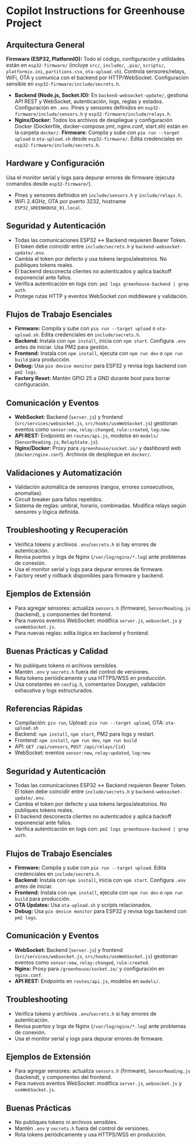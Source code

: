 # Copilot Instructions for Greenhouse Project


## Arquitectura General
 **Firmware (ESP32, PlatformIO):** Todo el código, configuración y utilidades están en `esp32-firmware/` (incluye `src/`, `include/`, `.pio/`, `scripts/`, `platformio.ini`, `partitions.csv`, `ota-upload.sh`). Controla sensores/relays, WiFi, OTA y comunica con el backend por HTTP/WebSocket. Configuración sensible en `esp32-firmware/include/secrets.h`.
- **Backend (Node.js, Socket.IO):** En `backend-websocket-update/`, gestiona API REST y WebSocket, autenticación, logs, reglas y estados. Configuración en `.env`.
 Pines y sensores definidos en `esp32-firmware/include/sensors.h` y `esp32-firmware/include/relays.h`.
- **Nginx/Docker:** Todos los archivos de despliegue y configuración Docker (Dockerfile, docker-compose.yml, nginx.conf, start.sh) están en la carpeta `docker/`.
 **Firmware:** Compila y sube con `pio run --target upload` o `ota-upload.sh` desde `esp32-firmware/`. Edita credenciales en `esp32-firmware/include/secrets.h`.
## Hardware y Configuración
 Usa el monitor serial y logs para depurar errores de firmware (ejecuta comandos desde `esp32-firmware/`).
- Pines y sensores definidos en `include/sensors.h` y `include/relays.h`.
- WiFi 2.4GHz, OTA por puerto 3232, hostname `ESP32_GREENHOUSE_01.local`.

## Seguridad y Autenticación
- Todas las comunicaciones ESP32 ↔️ Backend requieren Bearer Token. El token debe coincidir entre `include/secrets.h` y `backend-websocket-update/.env`.
- Cambia el token por defecto y usa tokens largos/aleatorios. No publiques tokens reales.
- El backend desconecta clientes no autenticados y aplica backoff exponencial ante fallos.
- Verifica autenticación en logs con: `pm2 logs greenhouse-backend | grep auth`.
- Protege rutas HTTP y eventos WebSocket con middleware y validación.

## Flujos de Trabajo Esenciales
- **Firmware:** Compila y sube con `pio run --target upload` o `ota-upload.sh`. Edita credenciales en `include/secrets.h`.
- **Backend:** Instala con `npm install`, inicia con `npm start`. Configura `.env` antes de iniciar. Usa PM2 para gestión.
- **Frontend:** Instala con `npm install`, ejecuta con `npm run dev` o `npm run build` para producción.
- **Debug:** Usa `pio device monitor` para ESP32 y revisa logs backend con `pm2 logs`.
- **Factory Reset:** Mantén GPIO 25 a GND durante boot para borrar configuración.

## Comunicación y Eventos
- **WebSocket:** Backend (`server.js`) y frontend (`src/services/websocket.js`, `src/hooks/useWebSocket.js`) gestionan eventos como `sensor:new`, `relay:changed`, `rule:created`, `log:new`.
- **API REST:** Endpoints en `routes/api.js`, modelos en `models/` (`SensorReading.js`, `RelayState.js`).
- **Nginx/Docker:** Proxy para `/greenhouse/socket.io/` y dashboard web (`docker/nginx.conf`). Archivos de despliegue en `docker/`.

## Validaciones y Automatización
- Validación automática de sensores (rangos, errores consecutivos, anomalías).
- Circuit breaker para fallos repetidos.
- Sistema de reglas: umbral, horario, combinadas. Modifica relays según sensores y lógica definida.

## Troubleshooting y Recuperación
- Verifica tokens y archivos `.env`/`secrets.h` si hay errores de autenticación.
- Revisa puertos y logs de Nginx (`/var/log/nginx/*.log`) ante problemas de conexión.
- Usa el monitor serial y logs para depurar errores de firmware.
- Factory reset y rollback disponibles para firmware y backend.

## Ejemplos de Extensión
- Para agregar sensores: actualiza `sensors.h` (firmware), `SensorReading.js` (backend), y componentes del frontend.
- Para nuevos eventos WebSocket: modifica `server.js`, `websocket.js` y `useWebSocket.js`.
- Para nuevas reglas: edita lógica en backend y frontend.

## Buenas Prácticas y Calidad
- No publiques tokens ni archivos sensibles.
- Mantén `.env` y `secrets.h` fuera del control de versiones.
- Rota tokens periódicamente y usa HTTPS/WSS en producción.
- Usa constantes en `config.h`, comentarios Doxygen, validación exhaustiva y logs estructurados.

## Referencias Rápidas
- Compilación: `pio run`, Upload: `pio run --target upload`, OTA: `ota-upload.sh`
- Backend: `npm install`, `npm start`, PM2 para logs y restart.
- Frontend: `npm install`, `npm run dev`, `npm run build`
- API: `GET /api/sensors`, `POST /api/relays/{id}`
- WebSocket: eventos `sensor:new`, `relay:updated`, `log:new`


## Seguridad y Autenticación
- Todas las comunicaciones ESP32 ↔️ Backend requieren Bearer Token. El token debe coincidir entre `include/secrets.h` y `backend-websocket-update/.env`.
- Cambia el token por defecto y usa tokens largos/aleatorios. No publiques tokens reales.
- El backend desconecta clientes no autenticados y aplica backoff exponencial ante fallos.
- Verifica autenticación en logs con: `pm2 logs greenhouse-backend | grep auth`.

## Flujos de Trabajo Esenciales
- **Firmware:** Compila y sube con `pio run --target upload`. Edita credenciales en `include/secrets.h`.
- **Backend:** Instala con `npm install`, inicia con `npm start`. Configura `.env` antes de iniciar.
- **Frontend:** Instala con `npm install`, ejecuta con `npm run dev` o `npm run build` para producción.
- **OTA Updates:** Usa `ota-upload.sh` y scripts relacionados.
- **Debug:** Usa `pio device monitor` para ESP32 y revisa logs backend con `pm2 logs`.

## Comunicación y Eventos
- **WebSocket:** Backend (`server.js`) y frontend (`src/services/websocket.js`, `src/hooks/useWebSocket.js`) gestionan eventos como `sensor:new`, `relay:changed`, `rule:created`.
- **Nginx:** Proxy para `/greenhouse/socket.io/` y configuración en `nginx.conf`.
- **API REST:** Endpoints en `routes/api.js`, modelos en `models/`.

## Troubleshooting
- Verifica tokens y archivos `.env`/`secrets.h` si hay errores de autenticación.
- Revisa puertos y logs de Nginx (`/var/log/nginx/*.log`) ante problemas de conexión.
- Usa el monitor serial y logs para depurar errores de firmware.

## Ejemplos de Extensión
- Para agregar sensores: actualiza `sensors.h` (firmware), `SensorReading.js` (backend), y componentes del frontend.
- Para nuevos eventos WebSocket: modifica `server.js`, `websocket.js` y `useWebSocket.js`.

## Buenas Prácticas
- No publiques tokens ni archivos sensibles.
- Mantén `.env` y `secrets.h` fuera del control de versiones.
- Rota tokens periódicamente y usa HTTPS/WSS en producción.

